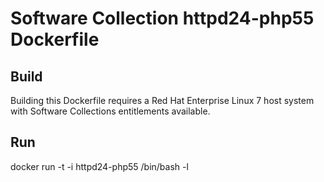 Software Collection httpd24-php55 Dockerfile
============================================

Build
-----

Building this Dockerfile requires a Red Hat Enterprise Linux 7 host
system with Software Collections entitlements available.

Run
---

docker run -t -i httpd24-php55 /bin/bash -l
